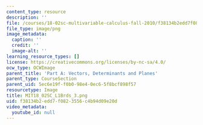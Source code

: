 ```yaml
---
content_type: resource
description: ''
file: /courses/18-02sc-multivariable-calculus-fall-2010/f38134b2edd7f0823556c4b94d09e20d_MIT18_02SC_L1Brds_3.png
file_type: image/png
image_metadata:
  caption: ''
  credit: ''
  image-alt: ''
learning_resource_types: []
license: https://creativecommons.org/licenses/by-nc-sa/4.0/
ocw_type: OCWImage
parent_title: 'Part A: Vectors, Determinants and Planes'
parent_type: CourseSection
parent_uid: 5ec6e19f-f0b0-98e4-0ec6-5f8bcf898f57
resourcetype: Image
title: MIT18_02SC_L1Brds_3.png
uid: f38134b2-edd7-f082-3556-c4b94d09e20d
video_metadata:
  youtube_id: null
---
```

